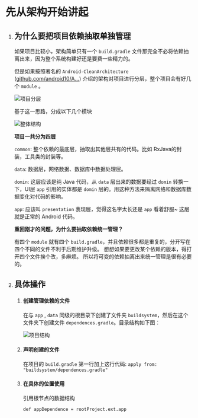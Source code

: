 # 先从架构开始讲起

1. ## 为什么要把项目依赖抽取单独管理

   如果项目比较小，架构简单只有一个 `build.gradle` 文件那完全不必将依赖抽离出来，因为整个系统构建好还是要费一些精力的。

   但是如果按照著名的 `Android-CleanArchitecture` ([github.com/android10/A…](https://github.com/android10/Android-CleanArchitecture)) 介绍的架构对项目进行分层，整个项目会有好几个 `module` 。

   ![项目分层](https://user-gold-cdn.xitu.io/2018/11/3/166d7deec392e066?imageView2/0/w/1280/h/960/format/webp/ignore-error/1)

   基于这一思路，分成以下几个模块

   ![整体结构](/Users/qaq/AndroidStudioProjects/TuanMei/MD/整体结构.png)

   **项目一共分为四层** 

   `common`: 整个依赖的最底层，抽取出其他层共有的代码。比如 RxJava的封装，工具类的封装等。

   `data`: 数据层，网络数据、数据库中数据处理层。 

   `domin`: 这层应该是纯 Java 代码，从 `data` 层出来的数据要经过 `domin` 转换一下，UI层 `app` 引用的实体都是 `domin` 层的。用这种方法来隔离网络和数据库数据变化对代码的影响。 

   `app`: 应该叫 `presentation` 表现层，觉得这名字太长还是 `app` 看着舒服~ 这层就是正常的 Android 代码。

   **重回刚才的问题，为什么要抽取依赖统一管理？**

   有四个 `module` 就有四个 `build.gradle`，并且依赖很多都是重复的，分开写在四个不同的文件不利于后期维护升级。 想想如果要更改某个依赖的版本，得打开四个文件挨个改，多麻烦。 所以将可变的依赖抽离出来统一管理是很有必要的。

2. ## 具体操作

   1. #### 创建管理依赖的文件

      在与 `app` , `data` 同级的根目录下创建了文件夹 `buildsystem`，然后在这个文件夹下创建文件 `dependences.gradle`。目录结构如下图：

      ![项目结构](/Users/qaq/AndroidStudioProjects/TuanMei/MD/结构.png)
      
   2. #### 声明创建的文件

      在项目的 `build.gradle` 第一行加上这行代码: `apply from: "buildsystem/dependences.gradle"`
      
   3. #### 在具体的位置使用
      
      引用根节点的数据结构
      
      ```
      def appDependence = rootProject.ext.app
      ```

   


